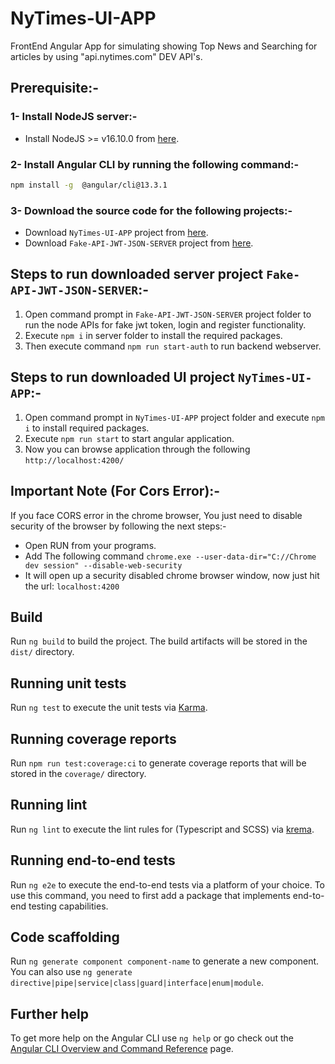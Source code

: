 # NyTimes-UI-APP
FrontEnd Angular App for simulating showing Top News and Searching for articles by using "api.nytimes.com" DEV API's.

## Prerequisite:-

### 1- Install NodeJS server:-
- Install NodeJS >= v16.10.0 from [here](https://nodejs.org/en/).


### 2- Install Angular CLI by running the following command:-
```sh
npm install -g  @angular/cli@13.3.1
```

### 3- Download the source code for the following projects:-
- Download `NyTimes-UI-APP` project from [here](https://github.com/elsayedellabad/nyt-ui).
- Download `Fake-API-JWT-JSON-SERVER` project from [here](https://github.com/techiediaries/fake-api-jwt-json-server).



## Steps to run downloaded server project `Fake-API-JWT-JSON-SERVER`:-
1. Open command prompt in `Fake-API-JWT-JSON-SERVER` project folder to run the node APIs for fake jwt token, login and register functionality.
2. Execute `npm i` in server folder to install the required packages.
3. Then execute command `npm run start-auth` to run backend webserver.

## Steps to run downloaded UI project `NyTimes-UI-APP`:-
1. Open command prompt in `NyTimes-UI-APP` project folder and execute `npm i` to install required packages.
2. Execute `npm run start`  to start angular application.
3. Now you can browse application through the following `http://localhost:4200/`


## Important Note (For Cors Error):-
If you face CORS error in the chrome browser, You just need to disable security of the browser by following the next steps:-

- Open RUN from your programs.
- Add The following command `chrome.exe --user-data-dir="C://Chrome dev session" --disable-web-security`
- It will open up a security disabled chrome browser window, now just hit the url: `localhost:4200`


## Build

Run `ng build` to build the project. The build artifacts will be stored in the `dist/` directory.

## Running unit tests

Run `ng test` to execute the unit tests via [Karma](https://karma-runner.github.io).

## Running coverage reports

Run `npm run test:coverage:ci` to generate coverage reports that will be stored in the `coverage/` directory.

## Running lint

Run `ng lint` to execute the lint rules for (Typescript and SCSS) via [krema](https://www.npmjs.com/package/@krema/angular-eslint-stylelint-builder).

## Running end-to-end tests

Run `ng e2e` to execute the end-to-end tests via a platform of your choice. To use this command, you need to first add a package that implements end-to-end testing capabilities.

## Code scaffolding

Run `ng generate component component-name` to generate a new component. You can also use `ng generate directive|pipe|service|class|guard|interface|enum|module`.


## Further help

To get more help on the Angular CLI use `ng help` or go check out the [Angular CLI Overview and Command Reference](https://angular.io/cli) page.
